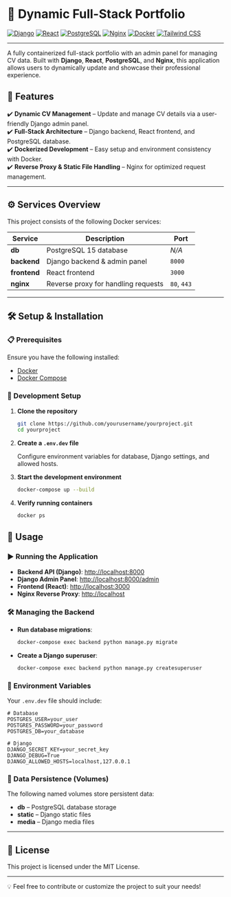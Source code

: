 # 🚀 Dynamic Full-Stack Portfolio

[![Django](https://img.shields.io/badge/django-5.1.5-green.svg?style=for-the-badge&logo=django&logoColor=white)](https://www.djangoproject.com/)
[![React](https://img.shields.io/badge/react-18.0.0-blue.svg?style=for-the-badge&logo=react&logoColor=white)](https://reactjs.org/)
[![PostgreSQL](https://img.shields.io/badge/postgresql-15-blue.svg?style=for-the-badge&logo=postgresql&logoColor=white)](https://www.postgresql.org/)
[![Nginx](https://img.shields.io/badge/nginx-1.21.3-brightgreen.svg?style=for-the-badge&logo=nginx&logoColor=white)](https://www.nginx.com/)
[![Docker](https://img.shields.io/badge/docker-20.10.8-blue.svg?style=for-the-badge&logo=docker&logoColor=white)](https://www.docker.com/)
[![Tailwind CSS](https://img.shields.io/badge/tailwindcss-3.0.0-blue.svg?style=for-the-badge&logo=tailwind-css&logoColor=white)](https://tailwindcss.com/)

---

A fully containerized full-stack portfolio with an admin panel for managing CV data. Built with **Django**, **React**, **PostgreSQL**, and **Nginx**, this application allows users to dynamically update and showcase their professional experience.


## 📌 Features

✔️ **Dynamic CV Management** – Update and manage CV details via a user-friendly Django admin panel.  
✔️ **Full-Stack Architecture** – Django backend, React frontend, and PostgreSQL database.  
✔️ **Dockerized Development** – Easy setup and environment consistency with Docker.  
✔️ **Reverse Proxy & Static File Handling** – Nginx for optimized request management.  

---

## ⚙️ Services Overview

This project consists of the following Docker services:

| Service     | Description                        | Port  |
|-------------|------------------------------------|-------|
| **db**      | PostgreSQL 15 database             | _N/A_ |
| **backend** | Django backend & admin panel       | `8000`|
| **frontend**| React frontend                     | `3000`|
| **nginx**   | Reverse proxy for handling requests| `80`, `443`|

---

## 🛠️ Setup & Installation

### 📋 Prerequisites

Ensure you have the following installed:

- [Docker](https://docs.docker.com/get-docker/)
- [Docker Compose](https://docs.docker.com/compose/install/)

### 🔧 Development Setup

1. **Clone the repository**

   ```sh
   git clone https://github.com/yourusername/yourproject.git
   cd yourproject
   ```

2. **Create a `.env.dev` file**

   Configure environment variables for database, Django settings, and allowed hosts.

3. **Start the development environment**

   ```sh
   docker-compose up --build
   ```

4. **Verify running containers**

   ```sh
   docker ps
   ```

## 🚀 Usage

### ▶️ Running the Application

- **Backend API (Django)**: [http://localhost:8000](http://localhost:8000)
- **Django Admin Panel**: [http://localhost:8000/admin](http://localhost:8000/admin)
- **Frontend (React)**: [http://localhost:3000](http://localhost:3000)
- **Nginx Reverse Proxy**: [http://localhost](http://localhost)

### 🛠️ Managing the Backend

- **Run database migrations**:

  ```sh
  docker-compose exec backend python manage.py migrate
  ```

- **Create a Django superuser**:

  ```sh
  docker-compose exec backend python manage.py createsuperuser
  ```

### 🔑 Environment Variables

Your `.env.dev` file should include:

```env
# Database
POSTGRES_USER=your_user
POSTGRES_PASSWORD=your_password
POSTGRES_DB=your_database

# Django
DJANGO_SECRET_KEY=your_secret_key
DJANGO_DEBUG=True
DJANGO_ALLOWED_HOSTS=localhost,127.0.0.1
```

### 💾 Data Persistence (Volumes)

The following named volumes store persistent data:

- **db** – PostgreSQL database storage
- **static** – Django static files
- **media** – Django media files

---

## 📝 License

This project is licensed under the MIT License.

---

💡 Feel free to contribute or customize the project to suit your needs!
